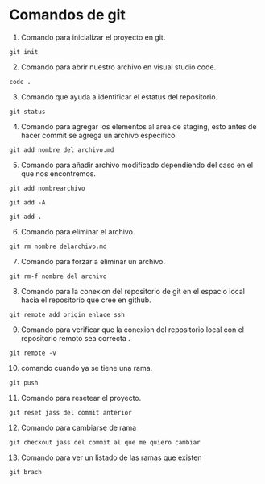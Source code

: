 # Comandos de git

1. Comando para inicializar el proyecto en git.

```
git init
```
2. Comando para abrir nuestro archivo en visual studio code.

```
code .
```
3. Comando que ayuda a identificar el estatus del repositorio.

```
git status
```
4. Comando para agregar los elementos al area de staging, esto antes de hacer commit se agrega un archivo especifico.

```
git add nombre del archivo.md
```
5. Comando para añadir archivo modificado dependiendo del caso en el que nos encontremos.

```
git add nombrearchivo
```

```
git add -A
```

```
git add .
```
6. Comando para eliminar el archivo.

```
git rm nombre delarchivo.md
```
7. Comando para forzar a eliminar un archivo.

```
git rm-f nombre del archivo
```
8. Comando para la conexion del repositorio de git en el espacio local hacia el repositorio que cree en github.

```
git remote add origin enlace ssh
```
9. Comando para verificar que la conexion del repositorio local con el repositorio remoto sea correcta .

```
git remote -v
```
10. comando cuando ya se tiene una rama.

```
git push
```
11. Comando para resetear el proyecto. 

```
git reset jass del commit anterior
```
12. Comando para cambiarse de rama

```
git checkout jass del commit al que me quiero cambiar
```
13. Comando para ver un listado de las ramas que existen

```
git brach
```